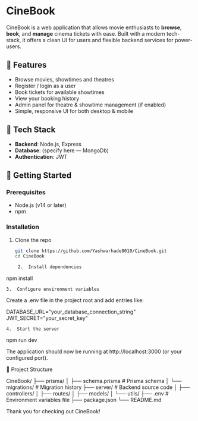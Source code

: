 
# CineBook

CineBook is a web application that allows movie enthusiasts to **browse**, **book**, and **manage** cinema tickets with ease. Built with a modern tech-stack, it offers a clean UI for users and flexible backend services for power-users.

## 🚀 Features

- Browse movies, showtimes and theatres  
- Register / login as a user  
- Book tickets for available showtimes  
- View your booking history  
- Admin panel for theatre & showtime management (if enabled)  
- Simple, responsive UI for both desktop & mobile  

## 🧪 Tech Stack

- **Backend**: Node.js, Express  
- **Database**: (specify here — MongoDb)  
- **Authentication**: JWT

## 🎯 Getting Started

### Prerequisites  
- Node.js (v14 or later)  
- npm

### Installation  
1. Clone the repo  
   ```bash
   git clone https://github.com/Yashwarhade8010/CineBook.git
   cd CineBook

	2.	Install dependencies

npm install


	3.	Configure environment variables
Create a .env file in the project root and add entries like:

DATABASE_URL="your_database_connection_string"
JWT_SECRET="your_secret_key"

	4.	Start the server

npm run dev

The application should now be running at http://localhost:3000 (or your configured port).

📁 Project Structure

CineBook/
├── prisma/
│   ├── schema.prisma         # Prisma schema
│   └── migrations/           # Migration history
├── server/                   # Backend source code
│   ├── controllers/
│   ├── routes/
│   ├── models/
│   └── utils/
├── .env                      # Environment variables file
├── package.json
└── README.md


Thank you for checking out CineBook!
